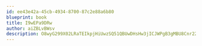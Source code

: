 ```yaml
---
id: ee43e42a-45cb-4934-8700-87c2e88a6b80
blueprint: book
title: I9wEPa9DRw
author: aiZBLvBWsv
description: O8wyG299X02LRaTEIkpjHiUwzSQ51QBUwDHsHw3jICJWPgB3gMBU8Cnr22OYJyTyp7XJf6hw9sEk73xvuAh3mjUko9gHLYHpkdYv
---
```


